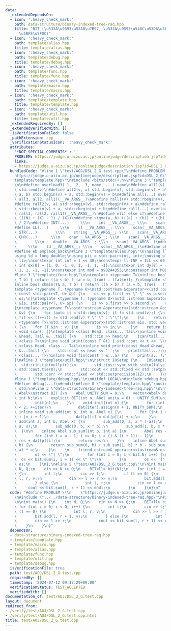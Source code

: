 ```yaml
---
data:
  _extendedDependsOn:
  - icon: ':heavy_check_mark:'
    path: data-structure/binary-indexed-tree-raq.hpp
    title: "BIT (\u533A\u9593\u52A0\u7B97, \u533A\u9593\u548C\u53D6\u5F97\u306B\u4E21\
      \u5BFE\u5FDC)"
  - icon: ':heavy_check_mark:'
    path: template/alias.hpp
    title: template/alias.hpp
  - icon: ':heavy_check_mark:'
    path: template/debug.hpp
    title: template/debug.hpp
  - icon: ':heavy_check_mark:'
    path: template/func.hpp
    title: template/func.hpp
  - icon: ':heavy_check_mark:'
    path: template/macro.hpp
    title: template/macro.hpp
  - icon: ':heavy_check_mark:'
    path: template/template.hpp
    title: template/template.hpp
  - icon: ':heavy_check_mark:'
    path: template/util.hpp
    title: template/util.hpp
  _extendedRequiredBy: []
  _extendedVerifiedWith: []
  _isVerificationFailed: false
  _pathExtension: cpp
  _verificationStatusIcon: ':heavy_check_mark:'
  attributes:
    '*NOT_SPECIAL_COMMENTS*': ''
    PROBLEM: https://judge.u-aizu.ac.jp/onlinejudge/description.jsp?id=DSL_2_G
    links:
    - https://judge.u-aizu.ac.jp/onlinejudge/description.jsp?id=DSL_2_G
  bundledCode: "#line 1 \"test/AOJ/DSL_2_G.test.cpp\"\n#define PROBLEM \\\n    \"\
    https://judge.u-aizu.ac.jp/onlinejudge/description.jsp?id=DSL_2_G\"\n#line 2 \"\
    template/template.hpp\"\n#include <bits/stdc++.h>\n#line 3 \"template/macro.hpp\"\
    \n\n#define overload3(_1, _2, _3, name, ...) name\n#define all1(v) std::begin(v),\
    \ std::end(v)\n#define all2(v, a) std::begin(v), std::begin(v) + a\n#define all3(v,\
    \ a, b) std::begin(v) + a, std::begin(v) + b\n#define all(...) overload3(__VA_ARGS__,\
    \ all3, all2, all1)(__VA_ARGS__)\n#define rall1(v) std::rbegin(v), std::rend(v)\n\
    #define rall2(v, a) std::rbegin(v), std::rbegin(v) + a\n#define rall3(v, a, b)\
    \ std::rbegin(v) + a, std::rbegin(v) + b\n#define rall(...) overload3(__VA_ARGS__,\
    \ rall3, rall2, rall1)(__VA_ARGS__)\n#define elif else if\n#define updiv(N, X)\
    \ (((N) + (X) - 1) / (X))\n#define sigma(a, b) (((a) + (b)) * ((b) - (a) + 1)\
    \ / 2)\n#define INT(...)     \\\n    int __VA_ARGS__; \\\n    scan(__VA_ARGS__)\n\
    #define LL(...)     \\\n    ll __VA_ARGS__; \\\n    scan(__VA_ARGS__)\n#define\
    \ STR(...)        \\\n    string __VA_ARGS__; \\\n    scan(__VA_ARGS__)\n#define\
    \ CHR(...)      \\\n    char __VA_ARGS__; \\\n    scan(__VA_ARGS__)\n#define DOU(...)\
    \        \\\n    double __VA_ARGS__; \\\n    scan(__VA_ARGS__)\n#define LD(...)\
    \     \\\n    ld __VA_ARGS__; \\\n    scan(__VA_ARGS__)\n#define pb push_back\n\
    #define eb emplace_back\n#line 3 \"template/alias.hpp\"\n\nusing ll = long long;\n\
    using ld = long double;\nusing pii = std::pair<int, int>;\nusing pll = std::pair<ll,\
    \ ll>;\nconstexpr int inf = 1 << 30;\nconstexpr ll INF = 1LL << 60;\nconstexpr\
    \ int dx[8] = {1, 0, -1, 0, 1, -1, 1, -1};\nconstexpr int dy[8] = {0, 1, 0, -1,\
    \ 1, 1, -1, -1};\nconstexpr int mod = 998244353;\nconstexpr int MOD = 1e9 + 7;\n\
    #line 3 \"template/func.hpp\"\n\ntemplate <typename T>\ninline bool chmax(T& a,\
    \ T b) { return ((a < b) ? (a = b, true) : (false)); }\ntemplate <typename T>\n\
    inline bool chmin(T& a, T b) { return ((a > b) ? (a = b, true) : (false)); }\n\
    template <typename T, typename U>\nstd::ostream &operator<<(std::ostream &os,\
    \ const std::pair<T, U> &p) {\n    os << p.first << \" \" << p.second;\n    return\
    \ os;\n}\ntemplate <typename T, typename U>\nstd::istream &operator>>(std::istream\
    \ &is, std::pair<T, U> &p) {\n    is >> p.first >> p.second;\n    return is;\n\
    }\ntemplate <typename T>\nstd::ostream &operator<<(std::ostream &os, const std::vector<T>\
    \ &v) {\n    for (auto it = std::begin(v); it != std::end(v);) {\n        os <<\
    \ *it << ((++it) != std::end(v) ? \" \" : \"\");\n    }\n    return os;\n}\ntemplate\
    \ <typename T>\nstd::istream &operator>>(std::istream &is, std::vector<T> &v)\
    \ {\n    for (T &in : v) {\n        is >> in;\n    }\n    return is;\n}\ninline\
    \ void scan() {}\ntemplate <class Head, class... Tail>\ninline void scan(Head\
    \ &head, Tail &...tail) {\n    std::cin >> head;\n    scan(tail...);\n}\ntemplate\
    \ <class T>\ninline void print(const T &t) { std::cout << t << '\\n'; }\ntemplate\
    \ <class Head, class... Tail>\ninline void print(const Head &head, const Tail\
    \ &...tail) {\n    std::cout << head << ' ';\n    print(tail...);\n}\ntemplate\
    \ <class... T>\ninline void fin(const T &...a) {\n    print(a...);\n    exit(0);\n\
    }\n#line 3 \"template/util.hpp\"\n\nstruct IOSetup {\n    IOSetup() {\n      \
    \  std::cin.tie(nullptr);\n        std::ios::sync_with_stdio(false);\n       \
    \ std::cout.tie(0);\n        std::cout << std::fixed << std::setprecision(12);\n\
    \        std::cerr << std::fixed << std::setprecision(12);\n    }\n} IOSetup;\n\
    #line 3 \"template/debug.hpp\"\n\n#ifdef LOCAL\n#include <debug.hpp>\n#else\n\
    #define debug(...)\n#endif\n#line 8 \"template/template.hpp\"\nusing namespace\
    \ std;\n#line 3 \"data-structure/binary-indexed-tree-raq.hpp\"\n\ntemplate <class\
    \ Abel>\nstruct BIT {\n    Abel UNITY_SUM = 0;\n    vector<Abel> dat[2];\n   \
    \ int N;\n\n    explicit BIT(int n, Abel unity = 0) : UNITY_SUM(unity), N(n) {\n\
    \        init(n);\n    }\n    void init(int n) {\n        for (int iter = 0; iter\
    \ < 2; ++iter)\n            dat[iter].assign(n + 1, UNITY_SUM);\n    }\n\n   \
    \ inline void sub_add(int p, int a, Abel x) {\n        for (int i = a; i < (int)dat[p].size();\
    \ i |= i + 1)\n            dat[p][i] = dat[p][i] + x;\n    }\n    inline void\
    \ add(int a, int b, Abel x) {\n        sub_add(0, a, x * (-a));\n        sub_add(1,\
    \ a, x);\n        sub_add(0, b, x * b);\n        sub_add(1, b, x * (-1));\n  \
    \  }\n\n    inline Abel sub_sum(int p, int a) {\n        Abel res = UNITY_SUM;\n\
    \        for (int i = a - 1; i >= 0; i = (i & (i + 1)) - 1)\n            res =\
    \ res + dat[p][i];\n        return res;\n    }\n    inline Abel sum(int a, int\
    \ b) {\n        return sub_sum(0, b) + sub_sum(1, b) * b - sub_sum(0, a) - sub_sum(1,\
    \ a) * a;\n    }\n    \n    friend ostream& operator<<(ostream& os, BIT bit) {\n\
    \        os << \"[ \";\n        for (int i = 0; i < bit.N; i++) {\n          \
    \  os << bit.sum(i, i + 1) << \" \";\n        }\n        os << ']';\n        return\
    \ os;\n    }\n};\n#line 5 \"test/AOJ/DSL_2_G.test.cpp\"\n\nint main() {\n    int\
    \ N, Q;\n    cin >> N >> Q;\n    BIT<ll> bit(N);\n    for (int i = 0; i < Q; i++)\
    \ {\n        int t;\n        cin >> t;\n        if (t == 0) {\n            int\
    \ l, r, v;\n            cin >> l >> r >> v;\n            bit.add(l, r + 1, v);\n\
    \        } else {\n            int l, r;\n            cin >> l >> r;\n       \
    \     cout << bit.sum(l, r + 1) << endl;\n        }\n    }\n}\n"
  code: "#define PROBLEM \\\n    \"https://judge.u-aizu.ac.jp/onlinejudge/description.jsp?id=DSL_2_G\"\
    \n#include \"../../data-structure/binary-indexed-tree-raq.hpp\"\n#include \"../../template/template.hpp\"\
    \n\nint main() {\n    int N, Q;\n    cin >> N >> Q;\n    BIT<ll> bit(N);\n   \
    \ for (int i = 0; i < Q; i++) {\n        int t;\n        cin >> t;\n        if\
    \ (t == 0) {\n            int l, r, v;\n            cin >> l >> r >> v;\n    \
    \        bit.add(l, r + 1, v);\n        } else {\n            int l, r;\n    \
    \        cin >> l >> r;\n            cout << bit.sum(l, r + 1) << endl;\n    \
    \    }\n    }\n}"
  dependsOn:
  - data-structure/binary-indexed-tree-raq.hpp
  - template/template.hpp
  - template/macro.hpp
  - template/alias.hpp
  - template/func.hpp
  - template/util.hpp
  - template/debug.hpp
  isVerificationFile: true
  path: test/AOJ/DSL_2_G.test.cpp
  requiredBy: []
  timestamp: '2024-07-12 09:17:29+09:00'
  verificationStatus: TEST_ACCEPTED
  verifiedWith: []
documentation_of: test/AOJ/DSL_2_G.test.cpp
layout: document
redirect_from:
- /verify/test/AOJ/DSL_2_G.test.cpp
- /verify/test/AOJ/DSL_2_G.test.cpp.html
title: test/AOJ/DSL_2_G.test.cpp
---
```

